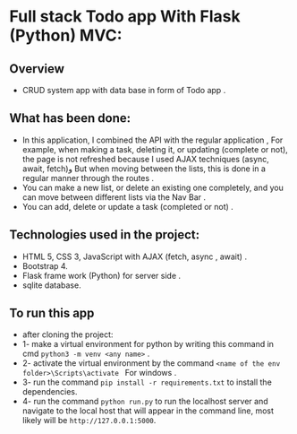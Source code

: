 # Full stack Todo app With Flask (Python) MVC:
## Overview
* CRUD system app with data base  in form of Todo app .
## What has been done:
* In this application, I combined the API with the regular application ,
For example, when making a task, deleting it,
or updating (complete or not), 
the page is not refreshed because I used AJAX techniques (async, await, fetch)و But when moving between the lists, this is done in a regular manner through the routes .
* You can make a new list, or delete an existing one completely, and you can move between different lists via the Nav Bar .
* You can add, delete or update a task (completed or not) .
## Technologies used in the project:
* HTML 5, CSS 3, JavaScript with AJAX (fetch, async , await) .
* Bootstrap 4.
* Flask frame work (Python) for server side .
* sqlite database.
## To run this app
* after cloning the project:
* 1- make a virtual environment for python by writing this command in cmd `python3 -m venv <any name>` .
* 2- activate the virtual environment by the command `<name of the env folder>\Scripts\activate ` For windows .
* 3- run the command `pip install -r requirements.txt` to install the dependencies. 
* 4- run the command `python run.py` to run the localhost server and navigate to the local host that will appear in the command line,  most likely will be `http://127.0.0.1:5000`. 
